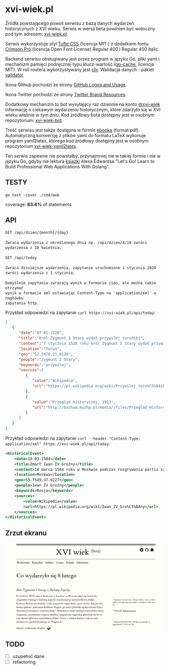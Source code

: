 # xvi-wiek.pl
Źródła powstającego powoli serwisu z bazą danych wydarzeń historycznych z XVI wieku. Serwis w wersji beta
powinien być widoczny pod tym adresem: [xvi-wiek.pl](http://xvi-wiek.pl).

Serwis wykorzystuje styl [Tufte CSS](https://edwardtufte.github.io/tufte-css/) (licencja MIT ) z dodatkiem fontu [Crimson Pro](https://fonts.google.com/specimen/Crimson+Pro) (licencja Open Font License) Regular 400 i Regular 400 italic.

Backend serwisu obsługiwany jest przez program w języku Go, pliki yaml i mechanizm pamięci podręcznej typu klucz-wartość ([go-cache](https://github.com/patrickmn/go-cache), licencja MIT).
W roli routera wykorzystywany jest [chi](https://github.com/go-chi/chi). Walidacja danych - pakiet [validator](https://github.com/go-playground/validator). 

Ikona Github pochodzi ze strony [GitHub Logos and Usage](https://github.com/logos).

Ikona Twitter pochodzi ze strony [Twitter Brand Resources](https://about.twitter.com/en_us/company/brand-resources.html).  

Dodatkowy mechanizm to bot wysyłający raz dziennie na konto [@xvi-wiek](https://twitter.com/xvi_wiek) informację o ciekawym wydarzeniu historycznym, które zdarzyło się w XVI wieku właśnie w tym dniu. Kod źródłowy bota dostępny jest w osobnym repozytorium: [xvi-wiek-bot](https://github.com/pjaskulski/xvi-wiek-bot). 

Treść serwisu jest także dostępna w formie [ebooka](https://www.xvi-wiek.pl/pdf) (format pdf). Automatyczną konwersję z plików yaml do formatu LaTeX wykonuje program yaml2latex, którego kod źródłowy dostępny jest w osobnym repozytorium [xvi-wiek-yaml2latex](https://github.com/pjaskulski/xvi-wiek-yaml2latex).

Ten serwis zapewne nie powstałby, przynajmniej nie w takiej formie i nie w języku Go, gdyby nie lektura 
[książki](https://lets-go.alexedwards.net/) Alexa Edwardsa "Let's Go! Learn to Build Professional Web Applications With Golang".

## TESTY 

`go test -cover ./cmd/web`

coverage: **83.4%** of statements

## API

    GET /api/dzien/{month}/{day}
  
    Zwraca wydarzenia z określonego dnia np. /api/dzien/4/10 zwróci
    wydarzenia z 10 kwietnia.

    GET /api/today
  
    Zwraca dzisiejsze wydarzenia, zapytanie uruchomione 1 stycznia 2020
    zwróci wydarzenia z 1 stycznia.   

    Domyślnie zapytania zwracają wynik w formacie json, ale można także otrzymać 
    wynik w formacie xml ustawiając Content-Type na 'application/xml' w nagłówku 
    zapytania http.

Przykład odpowiedzi na zapytanie `curl https://xvi-wiek.pl/api/today`:

```json
[
   {
      "date":"07-01-1520",
      "title":"Król Zygmunt I Stary wydał przywilej toruński",
      "content":"7 stycznia 1520 roku król Zygmunt I Stary wydał przywilej toruński regulujący minimalny wymiar pańszczyzny (1 dzień w tygodniu od łana).  Rzeczywisty wymiar pańszczyzny często był już wówczas większy. Dodatkowo przywilej ten regulował prawo do wolnej żeglugi po Wiśle, ograniczając je tylko do szlachty, ograniczono także prawa miast do sprawowania sądów nad  szlachcicami, którzy popełnili przestępstwa na terenie miast. Moment wydania  przywileju przypada na okres przygotowań do wojny z zakonem krzyżackim,  król potrzebował zgody szlachty na zwiększenie podatków, w zamian szlachta oczekiwała i otrzymała przywileje, często kosztem innych stanów.",
      "location":"Toruń",
      "geo":"52.2476,21.0138",
      "people":"Zygmunt I Stary",
      "keywords":"przywilej",
      "sources":[
         {
            "value":"Wikipedia",
            "url":"https://pl.wikipedia.org/wiki/Przywilej_toru%C5%84ski_1520"
         },
         {
            "value":"Przegląd Historyczny, 1913",
            "url":"http://bazhum.muzhp.pl/media//files/Przeglad_Historyczny/Przeglad_Historyczny-r1913-t16-n2/Przeglad_Historyczny-r1913-t16-n2-s200-217/Przeglad_Historyczny-r1913-t16-n2-s200-217.pdf"
         }
      ]
   }
]
```

Przykład odpowiedzi na zapytanie `curl --header "Content-Type: application/xml" https://xvi-wiek.pl/api/today`:


```xml
<HistoricalEvent>
    <date>18-03-1584</date>
    <title>Zmarł Iwan IV Groźny</title>
    <content>18 marca 1584 roku w Moskwie podczas rozgrywania partii szachów zmarł  Iwan IV Groźny, wielki książę moskiewski, który jako pierwszy przybrał tytuł  cara. Prowadził agresywną politykę rozwoju terytorialnego swojego państwa, zaanektował Chanat Kazański i Chanat Astrachański, zaatakował zakon krzyżacki  w Inflantach, za panowania Zygmunta II Augusta i Stefana Batorego toczył liczne wojny z Litwą i Polską, zakończone w 1582 r. pokojem w Jamie Zapolskim.  Bezskutecznie starał się o rękę Anny Jagiellonki, a podczas elekcji 1573 r. -  o koronę Rzeczypospolitej.   </content>
    <location>Moskwa</location>
    <geo>55.7549,37.6227</geo>
    <people>Iwan IV Groźny</people>
    <keywords>Rosja</keywords>
    <sources>
        <value>Wikipedia</value>
        <url>https://pl.wikipedia.org/wiki/Iwan_IV_Gro%C5%BAny</url>
    </sources>
</HistoricalEvent>

```

## Zrzut ekranu

![Screen](xvi-wiek.png)

## TODO

- [ ] uzupełnić dane 
- [ ] refactoring 